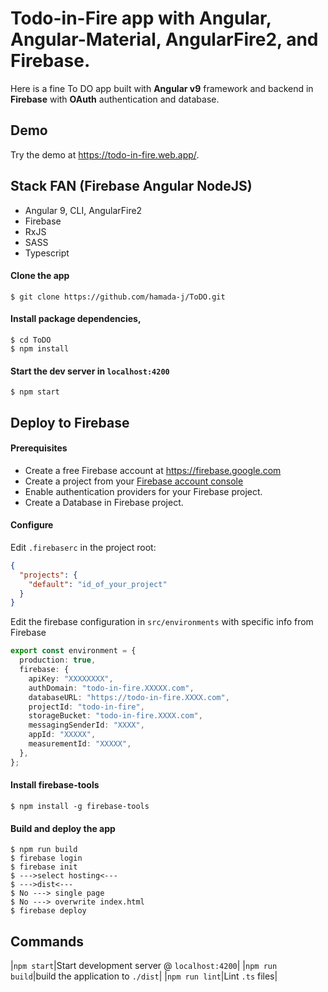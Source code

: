 # Todo-in-Fire app with Angular, Angular-Material, AngularFire2, and Firebase.

Here is a fine To DO app built with **Angular v9** framework and backend in **Firebase** with **OAuth** authentication and database.

## Demo

Try the demo at <a href="https://todo-in-fire.web.app/" target="_blank">https://todo-in-fire.web.app/</a>.

## Stack FAN (Firebase Angular NodeJS)

- Angular 9, CLI, AngularFire2
- Firebase
- RxJS
- SASS
- Typescript

#### Clone the app

```shell
$ git clone https://github.com/hamada-j/ToDO.git
```

#### Install package dependencies,

```shell
$ cd ToDO
$ npm install
```

#### Start the dev server in `localhost:4200`

```shell
$ npm start
```

## Deploy to Firebase

#### Prerequisites

- Create a free Firebase account at https://firebase.google.com
- Create a project from your [Firebase account console](https://console.firebase.google.com)
- Enable authentication providers for your Firebase project.
- Create a Database in Firebase project.

#### Configure

Edit `.firebaserc` in the project root:

```json
{
  "projects": {
    "default": "id_of_your_project"
  }
}
```

Edit the firebase configuration in `src/environments` with specific info from Firebase

```typescript
export const environment = {
  production: true,
  firebase: {
    apiKey: "XXXXXXXX",
    authDomain: "todo-in-fire.XXXXX.com",
    databaseURL: "https://todo-in-fire.XXXX.com",
    projectId: "todo-in-fire",
    storageBucket: "todo-in-fire.XXXX.com",
    messagingSenderId: "XXXX",
    appId: "XXXXX",
    measurementId: "XXXXX",
  },
};
```

#### Install firebase-tools

```shell
$ npm install -g firebase-tools
```

#### Build and deploy the app

```shell
$ npm run build
$ firebase login
$ firebase init
$ --->select hosting<---
$ --->dist<---
$ No ---> single page
$ No ---> overwrite index.html
$ firebase deploy
```

## Commands

|`npm start`|Start development server @ `localhost:4200`|
|`npm run build`|build the application to `./dist`|
|`npm run lint`|Lint `.ts` files|

